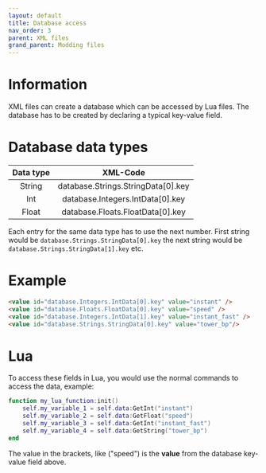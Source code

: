 ```yaml
---
layout: default
title: Database access 
nav_order: 3
parent: XML files
grand_parent: Modding files
---
```


# Information

XML files can create a database which can be accessed by Lua files.
The database has to be created by declaring a typical key-value field.

# Database data types

| Data type        | XML-Code     |
|:-------------:|:--------------:|
| String | database.Strings.StringData[0].key |
| Int | database.Integers.IntData[0].key |
| Float | database.Floats.FloatData[0].key |

Each entry for the same data type has to use the next number.
First string would be `database.Strings.StringData[0].key` the next string would be  
`database.Strings.StringData[1].key` etc.  

# Example

```html
<value id="database.Integers.IntData[0].key" value="instant" />
<value id="database.Floats.FloatData[0].key" value="speed" />
<value id="database.Integers.IntData[1].key" value="instant_fast" />
<value id="database.Strings.StringData[0].key" value="tower_bp"/>
```
  
# Lua
To access these fields in Lua, you would use the normal commands to access the data, example:
```lua
function my_lua_function:init()
    self.my_variable_1 = self.data:GetInt("instant")
    self.my_variable_2 = self.data:GetFloat("speed")
    self.my_variable_3 = self.data:GetInt("instant_fast")
    self.my_variable_4 = self.data:GetString("tower_bp")
end
```
The value in the brackets, like ("speed") is the **value** from the database key-value field above. 